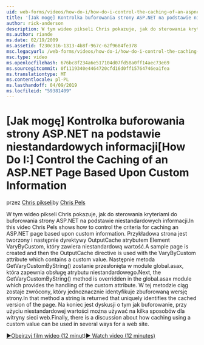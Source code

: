 ```yaml
---
uid: web-forms/videos/how-do-i/how-do-i-control-the-caching-of-an-aspnet-page-based-upon-custom-information
title: '[Jak mogę] Kontrolka buforowania strony ASP.NET na podstawie niestandardowych informacji | Dokumentacja firmy Microsoft'
author: rick-anderson
description: W tym wideo pikseli Chris pokazuje, jak do sterowania kryteriami do buforowania strony ASP.NET na podstawie niestandardowych informacji. Przykładowa strona jest tworzony i następnie a...
ms.author: riande
ms.date: 02/19/2009
ms.assetid: f230c316-1313-4b8f-967c-62f9684fe378
msc.legacyurl: /web-forms/videos/how-do-i/how-do-i-control-the-caching-of-an-aspnet-page-based-upon-custom-information
msc.type: video
ms.openlocfilehash: 676bc8f234a6e517104d07fd58a0ff14aec73e69
ms.sourcegitcommit: 0f1119340e4464720cfd16d0ff15764746ea1fea
ms.translationtype: MT
ms.contentlocale: pl-PL
ms.lasthandoff: 04/09/2019
ms.locfileid: "59381409"
---
```

# <a name="how-do-i-control-the-caching-of-an-aspnet-page-based-upon-custom-information"></a><span data-ttu-id="13de8-104">[Jak mogę] Kontrolka buforowania strony ASP.NET na podstawie niestandardowych informacji</span><span class="sxs-lookup"><span data-stu-id="13de8-104">[How Do I:] Control the Caching of an ASP.NET Page Based Upon Custom Information</span></span>

<span data-ttu-id="13de8-105">przez [Chris pikseli](https://twitter.com/chrispels)</span><span class="sxs-lookup"><span data-stu-id="13de8-105">by [Chris Pels](https://twitter.com/chrispels)</span></span>

<span data-ttu-id="13de8-106">W tym wideo pikseli Chris pokazuje, jak do sterowania kryteriami do buforowania strony ASP.NET na podstawie niestandardowych informacji.</span><span class="sxs-lookup"><span data-stu-id="13de8-106">In this video Chris Pels shows how to control the criteria for caching an ASP.NET page based upon custom information.</span></span> <span data-ttu-id="13de8-107">Przykładowa strona jest tworzony i następnie dyrektywy OutputCache atrybutem Element VaryByCustom, który zawiera niestandardową wartość.</span><span class="sxs-lookup"><span data-stu-id="13de8-107">A sample page is created and then the OutputCache directive is used with the VaryByCustom attribute which contains a custom value.</span></span> <span data-ttu-id="13de8-108">Następnie metoda GetVaryCustomByString() zostanie przesłonięta w module global.asax, która zapewnia obsługę atrybutu niestandardowego.</span><span class="sxs-lookup"><span data-stu-id="13de8-108">Next, the GetVaryCustomByString() method is overridden in the global.asax module which provides the handling of the custom attribute.</span></span> <span data-ttu-id="13de8-109">W tej metodzie ciąg zostaje zwrócony, który jednoznacznie identyfikuje zbuforowaną wersję strony.</span><span class="sxs-lookup"><span data-stu-id="13de8-109">In that method a string is returned that uniquely identifies the cached version of the page.</span></span> <span data-ttu-id="13de8-110">Na koniec jest dyskusji o tym jak buforowanie, przy użyciu niestandardowej wartości można używać na kilka sposobów dla witryny sieci web.</span><span class="sxs-lookup"><span data-stu-id="13de8-110">Finally, there is a discussion about how caching using a custom value can be used in several ways for a web site.</span></span>

[<span data-ttu-id="13de8-111">&#9654;Obejrzyj film wideo (12 minut)</span><span class="sxs-lookup"><span data-stu-id="13de8-111">&#9654; Watch video (12 minutes)</span></span>](https://channel9.msdn.com/Blogs/ASP-NET-Site-Videos/how-do-i-control-the-caching-of-an-aspnet-page-based-upon-custom-information)
